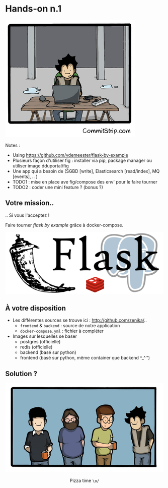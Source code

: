 # Hands-on n.1

![](resources/images/hands-on-1.png)

Notes :
- Using https://github.com/vdemeester/flask-by-example
- Plusieurs façon d'utiliser fig : installer via pip, package manager
  ou utiliser image dduportal/fig
- Une app qui a besoin de (SGBD [write], Elasticsearch [read/index],
  MQ [events], .. )
- TODO1 : mise en place ave fig/compose des env' pour le faire tourner
- TODO2 : coder une mini feature ? (bonus ?)



## Votre mission..

.. Si vous l'acceptez !

Faire tourner *flask by example* grâce à docker-compose.

![](resources/images/flask-redis-postgres.png)



## À votre disposition

- Les différentes sources se trouve ici : http://github.com/zenika/..
    - ``frontend`` & ``backend`` : source de notre application
    - ``docker-compose.yml`` : fichier à compléter
- Images sur lesquelles se baser
    - postgres (officielle)
    - redis (officielle)
    - backend (basé sur python)
    - frontend (basé sur python, même container que backend ^_^'')



## Solution ?

![](resources/images/wondering.gif)

<!-- beurk -->
<center>Pizza time <code>\o/</code></center>
